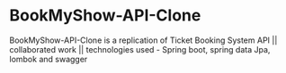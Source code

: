# BookMyShow-API-Clone
BookMyShow-API-Clone is a replication of Ticket Booking System API || collaborated work || technologies used - Spring boot, spring data Jpa, lombok and swagger
